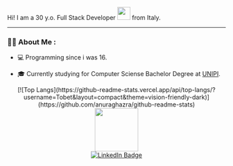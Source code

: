 
<!--
**Tobet/Tobet** is a ✨ _special_ ✨ repository because its `README.md` (this file) appears on your GitHub profile.

Here are some ideas to get you started:

- 🔭 I’m currently working on ...
- 🌱 I’m currently learning ...
- 👯 I’m looking to collaborate on ...
- 🤔 I’m looking for help with ...
- 💬 Ask me about ...
- 📫 How to reach me: ...
- 😄 Pronouns: ...
- ⚡ Fun fact: ...
-->

Hi! I am a 30 y.o. Full Stack Developer <img src="https://media.giphy.com/media/WUlplcMpOCEmTGBtBW/giphy.gif" width="30"> from Italy.

---

### :man_technologist: About Me :

- :computer: Programming since i was 16.

- :mortar_board: Currently studying for Computer Sciense Bachelor Degree at [UNIPI](unipi.it).

<div id="languages" align=center>
    [![Top Langs](https://github-readme-stats.vercel.app/api/top-langs/?username=Tobet&layout=compact&theme=vision-friendly-dark)](https://github.com/anuraghazra/github-readme-stats)
</div>

<div id="social" align="center">
  
  <img src="https://media.giphy.com/media/M9gbBd9nbDrOTu1Mqx/giphy.gif" width="100"/>
  
  <div id="badges">
  <a href="https://www.linkedin.com/in/tobet-dev/">
    <img src="https://img.shields.io/badge/LinkedIn-blue?style=for-the-badge&logo=linkedin&logoColor=white" alt="LinkedIn Badge"/>
  </a>
        
  <!-- <a href="your-youtube-URL">
    <img src="https://img.shields.io/badge/YouTube-red?style=for-the-badge&logo=youtube&logoColor=white" alt="Youtube Badge"/>
  </a>
  <a href="your-twitter-URL">
    <img src="https://img.shields.io/badge/Twitter-blue?style=for-the-badge&logo=twitter&logoColor=white" alt="Twitter Badge"/>
  </a> -->
  </div>
  
</div>


